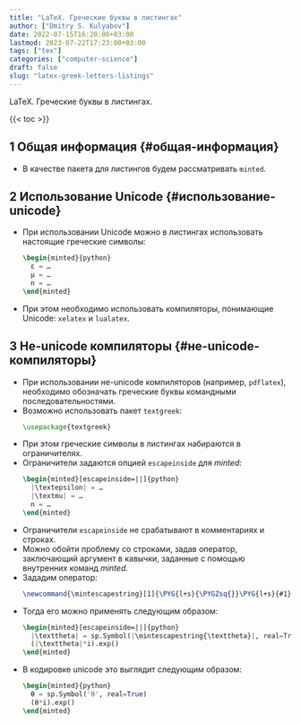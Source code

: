```yaml
---
title: "LaTeX. Греческие буквы в листингах"
author: ["Dmitry S. Kulyabov"]
date: 2022-07-15T16:20:00+03:00
lastmod: 2023-07-22T17:23:00+03:00
tags: ["tex"]
categories: ["computer-science"]
draft: false
slug: "latex-greek-letters-listings"
---
```


LaTeX. Греческие буквы в листингах.

<!--more-->

{{< toc >}}


## <span class="section-num">1</span> Общая информация {#общая-информация}

-   В качестве пакета для листингов будем рассматривать `minted`.


## <span class="section-num">2</span> Использование Unicode {#использование-unicode}

-   При использовании Unicode можно в листингах использовать настоящие греческие символы:
    ```latex
    \begin{minted}{python}
      ε = …
      μ = …
      n = …
    \end{minted}
    ```
-   При этом необходимо использовать компиляторы, понимающие Unicode: `xelatex` и `lualatex`.


## <span class="section-num">3</span> Не-unicode компиляторы {#не-unicode-компиляторы}

-   При использовании не-unicode компиляторов (например, `pdflatex`), необходимо обозначать греческие буквы командными последовательностями.
-   Возможно использовать пакет `textgreek`:
    ```latex
    \usepackage{textgreek}
    ```
-   При этом греческие символы в листингах набираются в ограничителях.
-   Ограничители задаются опцией `escapeinside` для _minted_:
    ```latex
    \begin{minted}[escapeinside=||]{python}
      |\textepsilon| = …
      |\textmu| = …
      n = …
    \end{minted}
    ```
-   Ограничители `escapeinside` не срабатывают в комментариях и строках.
-   Можно обойти проблему со строками, задав оператор, заключающий аргумент в кавычки, заданные с помощью внутренних команд _minted_.
-   Зададим оператор:
    ```latex
    \newcommand{\mintescapestring}[1]{\PYG{l+s}{\PYGZsq{}}\PYG{l+s}{#1}\PYG{l+s}{\PYGZsq{}}}
    ```
-   Тогда его можно применять следующим образом:
    ```latex
    \begin{minted}[escapeinside=||]{python}
      |\texttheta| = sp.Symbol(|\mintescapestring{\texttheta}|, real=True)
      (|\texttheta|*i).exp()
    \end{minted}
    ```
-   В кодировке unicode это выглядит следующим образом:
    ```latex
    \begin{minted}{python}
      θ = sp.Symbol('θ', real=True)
      (θ*i).exp()
    \end{minted}
    ```
